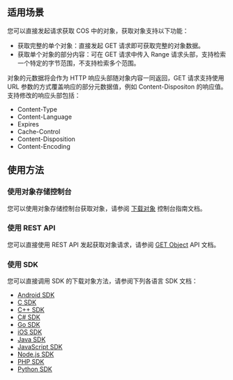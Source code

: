 ## 适用场景

您可以直接发起请求获取 COS 中的对象，获取对象支持以下功能：

- 获取完整的单个对象：直接发起 GET 请求即可获取完整的对象数据。
- 获取单个对象的部分内容：可在 GET 请求中传入 Range 请求头部，支持检索一个特定的字节范围，不支持检索多个范围。

对象的元数据将会作为 HTTP 响应头部随对象内容一同返回，GET 请求支持使用 URL 参数的方式覆盖响应的部分元数据值，例如 Content-Dispositon 的响应值。支持修改的响应头部包括：

- Content-Type
- Content-Language
- Expires
- Cache-Control
- Content-Disposition
- Content-Encoding

## 使用方法

### 使用对象存储控制台

您可以使用对象存储控制台获取对象，请参阅 [下载对象](https://cloud.tencent.com/document/product/436/13322) 控制台指南文档。

### 使用 REST API

您可以直接使用 REST API 发起获取对象请求，请参阅 [GET Object](https://cloud.tencent.com/document/product/436/7753) API 文档。

### 使用 SDK

您可以直接调用 SDK 的下载对象方法，请参阅下列各语言 SDK 文档：

- [Android SDK](https://cloud.tencent.com/document/product/436/34536#.E4.B8.8B.E8.BD.BD.E5.AF.B9.E8.B1.A1)
- [C SDK](https://cloud.tencent.com/document/product/436/35558#.E4.B8.8B.E8.BD.BD.E5.AF.B9.E8.B1.A1)
- [C++ SDK](https://cloud.tencent.com/document/product/436/35161#.E4.B8.8B.E8.BD.BD.E5.AF.B9.E8.B1.A1)
- [C# SDK](https://cloud.tencent.com/document/product/436/32869#.E4.B8.8B.E8.BD.BD.E5.AF.B9.E8.B1.A1)
- [Go SDK](https://cloud.tencent.com/document/product/436/35057#.E4.B8.8B.E8.BD.BD.E5.AF.B9.E8.B1.A1)
- [iOS SDK](https://cloud.tencent.com/document/product/436/34107#.E8.8E.B7.E5.8F.96.E5.AF.B9.E8.B1.A1)
- [Java SDK](https://cloud.tencent.com/document/product/436/35215#.E4.B8.8B.E8.BD.BD.E5.AF.B9.E8.B1.A1)
- [JavaScript SDK](https://cloud.tencent.com/document/product/436/35649#.E4.B8.8B.E8.BD.BD.E5.AF.B9.E8.B1.A1)
- [Node.js SDK](https://cloud.tencent.com/document/product/436/12264#get-object)
- [PHP SDK](https://cloud.tencent.com/document/product/436/34282#.E4.B8.8B.E8.BD.BD.E5.AF.B9.E8.B1.A1)
- [Python SDK](https://cloud.tencent.com/document/product/436/35151#.E4.B8.8B.E8.BD.BD.E5.AF.B9.E8.B1.A1)
